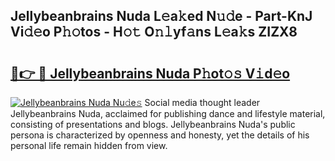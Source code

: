 ## Jellybeanbrains Nuda L𝚎a𝚔ed N𝚞𝚍e - Part-KnJ Vi𝚍𝚎o P𝚑𝚘tos - H𝚘𝚝 O𝚗𝚕yf𝚊ns L𝚎a𝚔s ZIZX8

# <h2><a href="http://kf77dqd.oniu.top/?m=Jellybeanbrains+Nuda">🔗👉 🔴 Jellybeanbrains Nuda P𝚑ot𝚘𝚜 V𝚒d𝚎o</a></h2>

[![Jellybeanbrains Nuda Nu𝚍e𝚜](https://i.imgur.com/0qMVB7G.gif)](http://kf77dqd.oniu.top/?m=Jellybeanbrains+Nuda)
Social media thought leader Jellybeanbrains Nuda, acclaimed for publishing dance and lifestyle material, consisting of presentations and blogs. Jellybeanbrains Nuda's public persona is characterized by openness and honesty, yet the details of his personal life remain hidden from view.  
